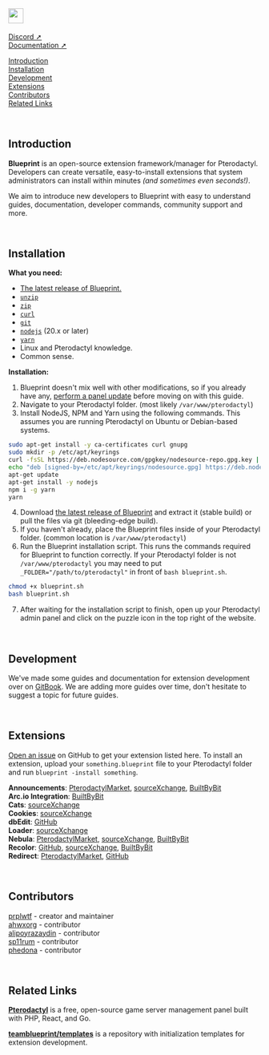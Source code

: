 <h2><img src="https://i.imgur.com/nBYQ4Bl.png" style="height:30px;padding-right:1px"></img></h2>

[Discord ➚](https://ptero.shop/community)\
[Documentation ➚](https://ptero.shop/docs)

[Introduction](#introduction)\
[Installation](#installation)\
[Development](#development)\
[Extensions](#extensions)\
[Contributors](#contributors)\
[Related Links](#related-links)

<br/>

## Introduction
**Blueprint** is an open-source extension framework/manager for Pterodactyl. Developers can create versatile, easy-to-install extensions that system administrators can install within minutes *(and sometimes even seconds!)*.

We aim to introduce new developers to Blueprint with easy to understand guides, documentation, developer commands, community support and more.

<br/>

## Installation
**What you need:**
* [The latest release of Blueprint.](https://github.com/teamblueprint/main/releases/latest)
* [`unzip`](https://pkgs.org/download/unzip)
* [`zip`](https://pkgs.org/download/zip)
* [`curl`](https://github.com/curl/curl)
* [`git`](https://github.com/git/git)
* [`nodejs`](https://nodejs.org) (20.x or later)
* [`yarn`](https://yarnpkg.com/)
* Linux and Pterodactyl knowledge.
* Common sense.

**Installation:**
1. Blueprint doesn't mix well with other modifications, so if you already have any, [perform a panel update](https://pterodactyl.io/panel/1.0/updating.html) before moving on with this guide.
2. Navigate to your Pterodactyl folder. (most likely `/var/www/pterodactyl`)
3. Install NodeJS, NPM and Yarn using the following commands. This assumes you are running Pterodactyl on Ubuntu or Debian-based systems.
```sh
sudo apt-get install -y ca-certificates curl gnupg
sudo mkdir -p /etc/apt/keyrings
curl -fsSL https://deb.nodesource.com/gpgkey/nodesource-repo.gpg.key | sudo gpg --dearmor -o /etc/apt/keyrings/nodesource.gpg
echo "deb [signed-by=/etc/apt/keyrings/nodesource.gpg] https://deb.nodesource.com/node_20.x nodistro main" | tee /etc/apt/sources.list.d/nodesource.list
apt-get update
apt-get install -y nodejs
npm i -g yarn
yarn
```
4. Download [the latest release of Blueprint](https://github.com/teamblueprint/main/releases/latest) and extract it (stable build) or pull the files via git (bleeding-edge build).
5. If you haven't already, place the Blueprint files inside of your Pterodactyl folder. (common location is `/var/www/pterodactyl`)
6. Run the Blueprint installation script. This runs the commands required for Blueprint to function correctly. If your Pterodactyl folder is not `/var/www/pterodactyl` you may need to put `_FOLDER="/path/to/pterodactyl"` in front of `bash blueprint.sh`.
```sh
chmod +x blueprint.sh
bash blueprint.sh
```
7. After waiting for the installation script to finish, open up your Pterodactyl admin panel and click on the puzzle icon in the top right of the website.

<br/>

## Development
We've made some guides and documentation for extension development over on [GitBook](https://ptero.shop/docs). We are adding more guides over time, don't hesitate to suggest a topic for future guides.

<br/>

## Extensions
[Open an issue](https://github.com/teamblueprint/main/issues) on GitHub to get your extension listed here. To install an extension, upload your `something.blueprint` file to your Pterodactyl folder and run `blueprint -install something`.

**Announcements**: [PterodactylMarket](https://pterodactylmarket.com/resource/679), [sourceXchange](https://www.sourcexchange.net/products/announcements), [BuiltByBit](https://builtbybit.com/resources/announcements-for-blueprint.32546/)\
**Arc.io Integration**: [BuiltByBit](https://builtbybit.com/resources/pterodactyl-v1-addon-arc-integration.32109/)\
**Cats**: [sourceXchange](https://www.sourcexchange.net/products/cats)\
**Cookies**: [sourceXchange](https://www.sourcexchange.net/products/cookies)\
**dbEdit**: [GitHub](https://github.com/prplwtf/blueprint-dbedit)\
**Loader**: [sourceXchange](https://www.sourcexchange.net/products/loader)\
**Nebula**: [PterodactylMarket](https://pterodactylmarket.com/resource/698), [sourceXchange](https://www.sourcexchange.net/products/nebula), [BuiltByBit](https://builtbybit.com/resources/nebula-for-blueprint.32442/)\
**Recolor**: [GitHub](https://github.com/sp11rum/recolor), [sourceXchange](https://www.sourcexchange.net/products/recolor), [BuiltByBit](https://builtbybit.com/resources/recolor.33818/)\
**Redirect**: [PterodactylMarket](https://pterodactylmarket.com/resource/664), [GitHub](https://github.com/prplwtf/blueprint-redirect)

<br/>

## Contributors
[prplwtf](https://github.com/prplwtf) - creator and maintainer\
[ahwxorg](https://github.com/ahwxorg) - contributor\
[alipoyrazaydin](https://github.com/alipoyrazaydin) - contributor\
[sp11rum](https://github.com/sp11rum) - contributor\
[phedona](https://github.com/Phedona) - contributor

<br/>

## Related Links
[**Pterodactyl**](https://pterodactyl.io/) is a free, open-source game server management panel built with PHP, React, and Go.

[**teamblueprint/templates**](https://github.com/teamblueprint/templates) is a repository with initialization templates for extension development.
